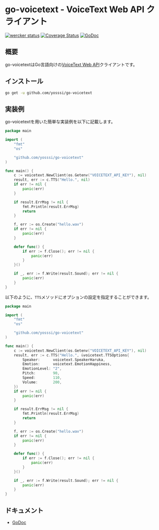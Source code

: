 # go-voicetext - VoiceText Web API クライアント

[![wercker status](https://app.wercker.com/status/d481b39df7a76348daee6a5332b16475/m "wercker status")](https://app.wercker.com/project/bykey/d481b39df7a76348daee6a5332b16475)
[![Coverage Status](https://coveralls.io/repos/yosssi/go-voicetext/badge.png?branch=HEAD)](https://coveralls.io/r/yosssi/go-voicetext?branch=HEAD)
[![GoDoc](https://godoc.org/github.com/yosssi/go-voicetext?status.svg)](https://godoc.org/github.com/yosssi/go-voicetext)

## 概要

go-voicetextはGo言語向けの[VoiceText Web API](https://cloud.voicetext.jp/webapi)クライアントです。

## インストール

```sh
go get -u github.com/yosssi/go-voicetext
```

## 実装例

go-voicetextを用いた簡単な実装例を以下に記載します。

```go
package main

import (
	"fmt"
	"os"

	"github.com/yosssi/go-voicetext"
)

func main() {
	c := voicetext.NewClient(os.Getenv("VOICETEXT_API_KEY"), nil)
	result, err := c.TTS("Hello.", nil)
	if err != nil {
		panic(err)
	}

	if result.ErrMsg != nil {
		fmt.Println(result.ErrMsg)
		return
	}

	f, err := os.Create("hello.wav")
	if err != nil {
		panic(err)
	}

	defer func() {
		if err := f.Close(); err != nil {
			panic(err)
		}
	}()

	if _, err := f.Write(result.Sound); err != nil {
		panic(err)
	}
}
```

以下のように、`TTS`メソッドにオプションの設定を指定することができます。

```go
package main

import (
	"fmt"
	"os"

	"github.com/yosssi/go-voicetext"
)

func main() {
	c := voicetext.NewClient(os.Getenv("VOICETEXT_API_KEY"), nil)
	result, err := c.TTS("Hello.", &voicetext.TTSOptions{
		Speaker:      voicetext.SpeakerHaruka,
		Emotion:      voicetext.EmotionHappiness,
		EmotionLevel: "2",
		Pitch:        90,
		Speed:        110,
		Volume:       200,
	})
	if err != nil {
		panic(err)
	}

	if result.ErrMsg != nil {
		fmt.Println(result.ErrMsg)
		return
	}

	f, err := os.Create("hello.wav")
	if err != nil {
		panic(err)
	}

	defer func() {
		if err := f.Close(); err != nil {
			panic(err)
		}
	}()

	if _, err := f.Write(result.Sound); err != nil {
		panic(err)
	}
}
```

## ドキュメント

* [GoDoc](http://godoc.org/github.com/yosssi/go-voicetext)
